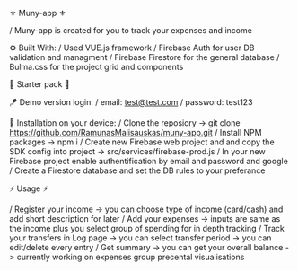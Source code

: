 ⚜️ Muny-app ⚜️

  / Muny-app is created for you to track your expenses and income  

  ⚙️ Built With:
  / Used VUE.js framework
  / Firebase Auth for user DB validation and managment
  / Firebase Firestore for the general database
  / Bulma.css for the project grid and components
  

🧿 Starter pack 🧿

  🪁 Demo version login:
  / email: test@test.com 
  / password: test123

  💾 Installation on your device:
  / Clone the reposiory 
    -> git clone https://github.com/RamunasMalisauskas/muny-app.git
  / Install NPM packages 
    -> npm i
  / Create new Firebase web project and and copy the SDK config into project
    -> src/services/firebase-prod.js
  / In your new Firebase project enable authentification by email and password and google
  / Create a Firestore database and set the DB rules to your preferance


⚡️ Usage ⚡️

  / Register your income
    -> you can choose type of income (card/cash) and add short description for later
  / Add your expenses 
    -> inputs are same as the income plus you select group of spending for in depth tracking
  / Track your transfers in Log page
    -> you can select transfer period
    -> you can edit/delete every entry
  / Get summary 
    -> you can get your overall balance 
    -> currently working on expenses group precental visualisations
